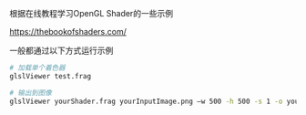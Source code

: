 根据在线教程学习OpenGL Shader的一些示例

https://thebookofshaders.com/

一般都通过以下方式运行示例

```bash
# 加载单个着色器
glslViewer test.frag

# 输出到图像
glslViewer yourShader.frag yourInputImage.png —w 500 -h 500 -s 1 -o yourOutputImage.png

```